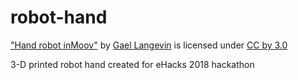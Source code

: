 # robot-hand


["Hand robot inMoov"](https://www.thingiverse.com/thing:17773) by [Gael Langevin](https://www.thingiverse.com/Gael_Langevin/about) is licensed under [CC by 3.0](https://creativecommons.org/licenses/by/3.0/)



3-D printed robot hand created for eHacks 2018 hackathon

